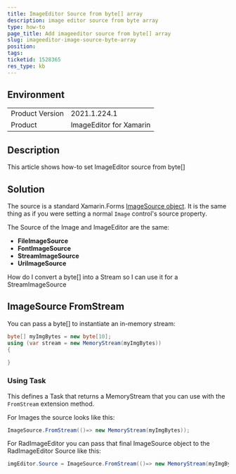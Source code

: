```yaml
---
title: ImageEditor Source from byte[] array
description: image editor source from byte array
type: how-to
page_title: Add imageeditor source from byte[] array
slug: imageeditor-image-source-byte-array
position: 
tags: 
ticketid: 1528365
res_type: kb
---
```


## Environment
<table>
	<tbody>
		<tr>
			<td>Product Version</td>
			<td>2021.1.224.1</td>
		</tr>
		<tr>
			<td>Product</td>
			<td>ImageEditor for Xamarin</td>
		</tr>
	</tbody>
</table>


## Description

This article shows how-to set ImageEditor source from byte[]

## Solution

The source is a standard Xamarin.Forms [ImageSource object](https://docs.microsoft.com/en-us/dotnet/api/Xamarin.Forms.ImageSource?view=xamarin-forms). It is the same thing as if you were setting a normal `Image` control's source property.

The Source of the Image and ImageEditor are the same: 

* **FileImageSource**
* **FontImageSource**
* **StreamImageSource**
* **UriImageSource**

How do I convert a byte[] into a Stream so I can use it for a StreamImageSource

## ImageSource FromStream

You can pass a byte[] to instantiate an in-memory stream:

```C#
byte[] myImgBytes = new byte[10];
using (var stream = new MemoryStream(myImgBytes))
{
    
}
```

### Using Task 

This defines a Task that returns a MemoryStream that you can use with the `FromStream` extension method.

For Images the source looks like this:

```C#
ImageSource.FromStream(()=> new MemoryStream(myImgBytes));
```

For RadImageEditor you can pass that final ImageSource object to the RadImageEditor Source like this:

```C#
imgEditor.Source = ImageSource.FromStream(()=> new MemoryStream(myImgBytes));
```
